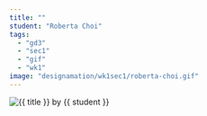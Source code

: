 ```yaml
---
title: ""
student: "Roberta Choi"
tags:
  - "gd3"
  - "sec1"
  - "gif"
  - "wk1"
image: "designamation/wk1sec1/roberta-choi.gif"
---
```


<img src="{{urls.media}}/{{ image }}" alt="{{ title }}"/>
by {{ student }}

